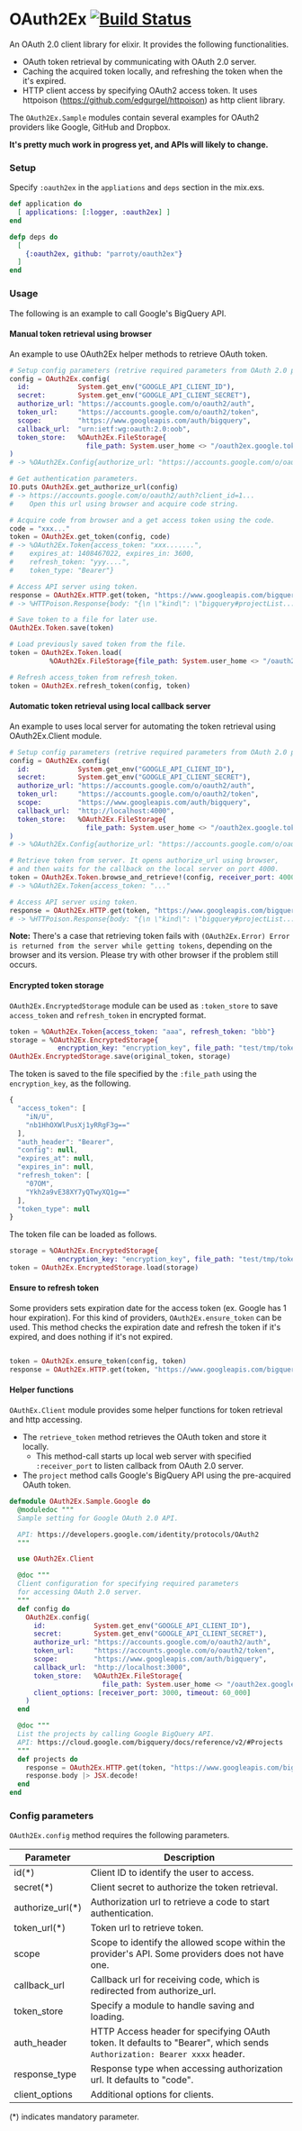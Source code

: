 # OAuth2Ex [![Build Status](https://secure.travis-ci.org/parroty/oauth2ex.png?branch=master "Build Status")](https://travis-ci.org/parroty/oauth2ex)


An OAuth 2.0 client library for elixir. It provides the following functionalities.
- OAuth token retrieval by communicating with OAuth 2.0 server.
- Caching the acquired token locally, and refreshing the token when the it's expired.
- HTTP client access by specifying OAuth2 access token. It uses httpoison (https://github.com/edgurgel/httpoison) as http client library.

The `OAuth2Ex.Sample` modules contain several examples for OAuth2 providers like Google, GitHub and Dropbox.

__It's pretty much work in progress yet, and APIs will likely to change.__

### Setup
Specify `:oauth2ex` in the `appliations` and `deps` section in the mix.exs.

```Elixir
def application do
  [ applications: [:logger, :oauth2ex] ]
end

defp deps do
  [
    {:oauth2ex, github: "parroty/oauth2ex"}
  ]
end
```

### Usage
The following is an example to call Google's BigQuery API.

#### Manual token retrieval using browser
An example to use OAuth2Ex helper methods to retrieve OAuth token.

```Elixir
# Setup config parameters (retrive required parameters from OAuth 2.0 providers).
config = OAuth2Ex.config(
  id:            System.get_env("GOOGLE_API_CLIENT_ID"),
  secret:        System.get_env("GOOGLE_API_CLIENT_SECRET"),
  authorize_url: "https://accounts.google.com/o/oauth2/auth",
  token_url:     "https://accounts.google.com/o/oauth2/token",
  scope:         "https://www.googleapis.com/auth/bigquery",
  callback_url:  "urn:ietf:wg:oauth:2.0:oob",
  token_store:   %OAuth2Ex.FileStorage{
                   file_path: System.user_home <> "/oauth2ex.google.token"}
)
# -> %OAuth2Ex.Config{authorize_url: "https://accounts.google.com/o/oauth2/auth"...

# Get authentication parameters.
IO.puts OAuth2Ex.get_authorize_url(config)
# -> https://accounts.google.com/o/oauth2/auth?client_id=1...
#    Open this url using browser and acquire code string.

# Acquire code from browser and a get access token using the code.
code = "xxx..."
token = OAuth2Ex.get_token(config, code)
# -> %OAuth2Ex.Token{access_token: "xxx.......",
#    expires_at: 1408467022, expires_in: 3600,
#    refresh_token: "yyy....",
#    token_type: "Bearer"}

# Access API server using token.
response = OAuth2Ex.HTTP.get(token, "https://www.googleapis.com/bigquery/v2/projects")
# -> %HTTPoison.Response{body: "{\n \"kind\": \"bigquery#projectList...

# Save token to a file for later use.
OAuth2Ex.Token.save(token)

# Load previously saved token from the file.
token = OAuth2Ex.Token.load(
          %OAuth2Ex.FileStorage{file_path: System.user_home <> "/oauth2ex.google.token"})

# Refresh access_token from refresh_token.
token = OAuth2Ex.refresh_token(config, token)
```

#### Automatic token retrieval using local callback server
An example to uses local server for automating the token retrieval using OAuth2Ex.Client module.

```Elixir
# Setup config parameters (retrive required parameters from OAuth 2.0 providers).
config = OAuth2Ex.config(
  id:            System.get_env("GOOGLE_API_CLIENT_ID"),
  secret:        System.get_env("GOOGLE_API_CLIENT_SECRET"),
  authorize_url: "https://accounts.google.com/o/oauth2/auth",
  token_url:     "https://accounts.google.com/o/oauth2/token",
  scope:         "https://www.googleapis.com/auth/bigquery",
  callback_url:  "http://localhost:4000",
  token_store:   %OAuth2Ex.FileStorage{
                   file_path: System.user_home <> "/oauth2ex.google.token"}
)
# -> %OAuth2Ex.Config{authorize_url: "https://accounts.google.com/o/oauth2/auth"...

# Retrieve token from server. It opens authorize_url using browser,
# and then waits for the callback on the local server on port 4000.
token = OAuth2Ex.Token.browse_and_retrieve!(config, receiver_port: 4000)
# -> %OAuth2Ex.Token{access_token: "..."

# Access API server using token.
response = OAuth2Ex.HTTP.get(token, "https://www.googleapis.com/bigquery/v2/projects")
# -> %HTTPoison.Response{body: "{\n \"kind\": \"bigquery#projectList...
```

**Note:** There's a case that retrieving token fails with `(OAuth2Ex.Error) Error is returned from the server while getting tokens`, depending on the browser and its version. Please try with other browser if the problem still occurs.

#### Encrypted token storage
`OAuth2Ex.EncryptedStorage` module can be used as `:token_store` to save `access_token` and `refresh_token` in encrypted format.

```Elixir
token = %OAuth2Ex.Token{access_token: "aaa", refresh_token: "bbb"}
storage = %OAuth2Ex.EncryptedStorage{
            encryption_key: "encryption_key", file_path: "test/tmp/token_file"}
OAuth2Ex.EncryptedStorage.save(original_token, storage)
```

The token is saved to the file specified by the `:file_path` using the `encryption_key`, as the following.

```javascript
{
  "access_token": [
    "iN/U",
    "nb1HhOXWlPusXj1yRRgF3g=="
  ],
  "auth_header": "Bearer",
  "config": null,
  "expires_at": null,
  "expires_in": null,
  "refresh_token": [
    "07OM",
    "Ykh2a9vE38XY7yQTwyXQ1g=="
  ],
  "token_type": null
}
```

The token file can be loaded as follows.

```Elixir
storage = %OAuth2Ex.EncryptedStorage{
            encryption_key: "encryption_key", file_path: "test/tmp/token_file"}
token = OAuth2Ex.EncryptedStorage.load(storage)
```

#### Ensure to refresh token
Some providers sets expiration date for the access token (ex. Google has 1 hour expiration). For this kind of providers, `OAuth2Ex.ensure_token` can be used. This method checks the expiration date and refresh the token if it's expired, and does nothing if it's not expired.

```Elixir

token = OAuth2Ex.ensure_token(config, token)
response = OAuth2Ex.HTTP.get(token, "https://www.googleapis.com/bigquery/v2/projects")
```

#### Helper functions
`OAuthEx.Client` module provides some helper functions for token retrieval and http accessing.
- The `retrieve_token` method retrieves the OAuth token and store it locally.
    - This method-call starts up local web server with specified `:receiver_port` to listen callback from OAuth 2.0 server.
- The `project` method calls Google's BigQuery API using the pre-acquired OAuth token.

```Elixir
defmodule OAuth2Ex.Sample.Google do
  @moduledoc """
  Sample setting for Google OAuth 2.0 API.

  API: https://developers.google.com/identity/protocols/OAuth2
  """

  use OAuth2Ex.Client

  @doc """
  Client configuration for specifying required parameters
  for accessing OAuth 2.0 server.
  """
  def config do
    OAuth2Ex.config(
      id:            System.get_env("GOOGLE_API_CLIENT_ID"),
      secret:        System.get_env("GOOGLE_API_CLIENT_SECRET"),
      authorize_url: "https://accounts.google.com/o/oauth2/auth",
      token_url:     "https://accounts.google.com/o/oauth2/token",
      scope:         "https://www.googleapis.com/auth/bigquery",
      callback_url:  "http://localhost:3000",
      token_store:   %OAuth2Ex.FileStorage{
                       file_path: System.user_home <> "/oauth2ex.google.token"},
      client_options: [receiver_port: 3000, timeout: 60_000]
    )
  end

  @doc """
  List the projects by calling Google BigQuery API.
  API: https://cloud.google.com/bigquery/docs/reference/v2/#Projects
  """
  def projects do
    response = OAuth2Ex.HTTP.get(token, "https://www.googleapis.com/bigquery/v2/projects")
    response.body |> JSX.decode!
  end
end
```

### Config parameters
`OAuth2Ex.config` method requires the following parameters.

Parameter        | Description
---------------- | -------------
id(*)            | Client ID to identify the user to access.
secret(*)        | Client secret to authorize the token retrieval.
authorize_url(*) | Authorization url to retrieve a code to start authentication.
token_url(*)     | Token url to retrieve token.
scope            | Scope to identify the allowed scope within the provider's API. Some providers does not have one.
callback_url     | Callback url for receiving code, which is redirected from authorize_url.
token_store      | Specify a module to handle saving and loading.
auth_header      | HTTP Access header for specifying OAuth token. It defaults to "Bearer", which sends `Authorization: Bearer xxxx` header.
response_type    | Response type when accessing authorization url. It defaults to "code".
client_options   | Additional options for clients.

(*) indicates mandatory parameter.
